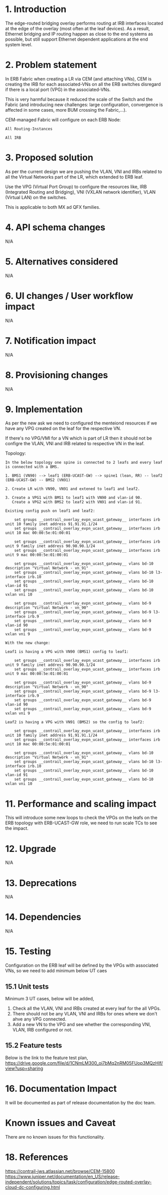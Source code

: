 # 1. Introduction
The edge-routed bridging overlay performs routing at IRB interfaces located at the edge of the overlay (most often at the leaf devices). 
As a result, Ethernet bridging and IP routing happen as close to the end systems as possible, but still support Ethernet dependent applications at the end system level.

# 2. Problem statement
In ERB Fabric when creating a LR via CEM (and attaching VNs), CEM is creating the IRB for each associated-VNs on all the ERB switches disregard if there is a local port (VPG) in the associated-VNs.

This is very harmful because it reduced the scale of the Switch and the Fabric (and introducing new challenges: large configuration, convergence is affected in some cases, more BUM crossing the Fabric,…).

CEM-managed Fabric will configure on each ERB Node:

    All Routing-Instances

    All IRB

# 3. Proposed solution
As per the current design we are pushing the VLAN, VNI and IRBs related to all the Virtual Networks part of the LR, which extended to ERB leaf. 

Use the VPG (Virtual Port Group) to configure the resources like, IRB (Integrated Routing and Bridging), VNI (VXLAN network identifier), VLAN (Virtual LAN) on the switches.

This is applicable to both MX ad QFX families.

# 4. API schema changes
N/A

# 5. Alternatives considered
N/A

# 6. UI changes / User workflow impact
N/A

# 7. Notification impact
N/A

# 8. Provisioning changes
N/A

# 9. Implementation
As per the new ask we need to configured the menteiond resources if we have any VPG created on the leaf for the respective VN.

If there's no VPG/VMI for a VN which is part of LR then it should not be configre the VLAN, VNI and IRB related to respective VN in the leaf.

Topology:

    In the below topology one spine is connected to 2 leafs and every leaf is connected with a BMS.

    1. BMS1 (VN90) --> leaf1 (ERB-UCAST-GW) --> spine1 (lean, RR) -- leaf2 (ERB-UCAST-GW) -- BMS2 (VN91)

    2. Create LR with VN90, VN91 and extened to leaf1 and leaf2.

    3. Create a VPG1 with BMS1 to leaf1 with VN90 and vlan-id 90.
       Create a VPG2 with BMS2 to leaf2 with VN91 and vlan-id 91.

    Existing config push on leaf1 and leaf2:

        set groups __contrail_overlay_evpn_ucast_gateway__ interfaces irb unit 10 family inet address 91.91.91.1/24
        set groups __contrail_overlay_evpn_ucast_gateway__ interfaces irb unit 10 mac 00:00:5e:01:00:01

        set groups __contrail_overlay_evpn_ucast_gateway__ interfaces irb unit 9 family inet address 90.90.90.1/24
        set groups __contrail_overlay_evpn_ucast_gateway__ interfaces irb unit 9 mac 00:00:5e:01:00:01

        set groups __contrail_overlay_evpn_ucast_gateway__ vlans bd-10 description "Virtual Network - vn_91"
        set groups __contrail_overlay_evpn_ucast_gateway__ vlans bd-10 l3-interface irb.10
        set groups __contrail_overlay_evpn_ucast_gateway__ vlans bd-10 vlan-id 91
        set groups __contrail_overlay_evpn_ucast_gateway__ vlans bd-10 vxlan vni 10

        set groups __contrail_overlay_evpn_ucast_gateway__ vlans bd-9 description "Virtual Network - vn_90"
        set groups __contrail_overlay_evpn_ucast_gateway__ vlans bd-9 l3-interface irb.9
        set groups __contrail_overlay_evpn_ucast_gateway__ vlans bd-9 vlan-id 90
        set groups __contrail_overlay_evpn_ucast_gateway__ vlans bd-9 vxlan vni 9

    With the new change:

    Leaf1 is having a VPG with VN90 (BMS1) config to leaf1:
        
        set groups __contrail_overlay_evpn_ucast_gateway__ interfaces irb unit 9 family inet address 90.90.90.1/24
        set groups __contrail_overlay_evpn_ucast_gateway__ interfaces irb unit 9 mac 00:00:5e:01:00:01

        set groups __contrail_overlay_evpn_ucast_gateway__ vlans bd-9 description "Virtual Network - vn_90"
        set groups __contrail_overlay_evpn_ucast_gateway__ vlans bd-9 l3-interface irb.9
        set groups __contrail_overlay_evpn_ucast_gateway__ vlans bd-9 vlan-id 90
        set groups __contrail_overlay_evpn_ucast_gateway__ vlans bd-9 vxlan vni 9

    Leaf2 is having a VPG with VN91 (BMS2) so the config to leaf2:

        set groups __contrail_overlay_evpn_ucast_gateway__ interfaces irb unit 10 family inet address 91.91.91.1/24
        set groups __contrail_overlay_evpn_ucast_gateway__ interfaces irb unit 10 mac 00:00:5e:01:00:01

        set groups __contrail_overlay_evpn_ucast_gateway__ vlans bd-10 description "Virtual Network - vn_91"
        set groups __contrail_overlay_evpn_ucast_gateway__ vlans bd-10 l3-interface irb.10
        set groups __contrail_overlay_evpn_ucast_gateway__ vlans bd-10 vlan-id 91
        set groups __contrail_overlay_evpn_ucast_gateway__ vlans bd-10 vxlan vni 10

# 11. Performance and scaling impact
This will introduce some new loops to check the VPGs on the leafs on the ERB topology with ERB-UCAST-GW role, we need to run scale TCs to see the impact.

# 12. Upgrade
N/A

# 13. Deprecations
N/A

# 14. Dependencies
N/A

# 15. Testing
Configuration on the ERB leaf will be defined by the VPGs with associated VNs, so we need to add minimum below UT caes

## 15.1 Unit tests
Minimum 3 UT cases, below will be added,
1. Check all the VLAN, VNI and IRBs created at every leaf for the all VPGs.
2. There should not be any VLAN, VNI and IRBs for ones where we don't ahve any VPG connected.
3. Add a new VN to the VPG and see whether the corresponding VNI, VLAN, IRB configured or not.

## 15.2 Feature tests
Below is the link to the feature test plan,
https://drive.google.com/file/d/1CNmLM300_oi7bMq2nRM05FUop3MQzHIf/view?usp=sharing

# 16. Documentation Impact
It will be documented as part of release documentation by the doc team.

# Known issues and Caveat
There are no known issues for this functionality.

# 18. References
https://contrail-jws.atlassian.net/browse/CEM-15800
https://www.juniper.net/documentation/en_US/release-independent/solutions/topics/task/configuration/edge-routed-overlay-cloud-dc-configuring.html
